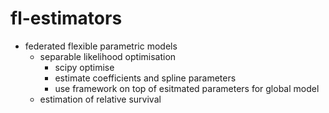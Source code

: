 # fl-estimators 

* federated flexible parametric models 
	- separable likelihood optimisation
		- scipy optimise 
		- estimate coefficients and spline parameters 
		- use framework on top of esitmated parameters for global model 
	- estimation of relative survival 